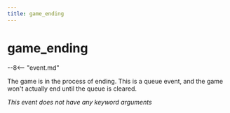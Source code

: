 ```yaml
---
title: game_ending
---
```


# game_ending


--8<-- "event.md"

The game is in the process of ending. This is a queue event, and the
game won't actually end until the queue is cleared.

*This event does not have any keyword arguments*
